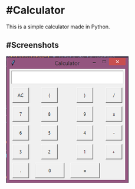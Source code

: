 <h1>#Calculator</h1>
This is a simple calculator made in Python.
<h2>#Screenshots</h2>
<img src="Img/Screenshot_1.png" alt="Calculator">